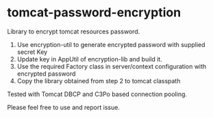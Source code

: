 # tomcat-password-encryption
Library to encrypt tomcat resources password.

1. Use encryption-util to generate encrypted password with supplied secret Key
2. Update key in AppUtil of encryption-lib and build it.
3. Use the required Factory class in server/context configuration with encrypted password
4. Copy the library obtained from step 2 to tomcat classpath

Tested with Tomcat DBCP and C3Po based connection pooling.

Please feel free to use and report issue.
